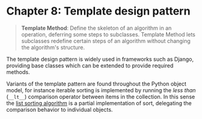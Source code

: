# Chapter 8: Template design pattern

> **Template Method**: Define the skeleton of an algorithm in an operation, deferring some steps to subclasses. Template Method lets subclasses redefine certain steps of an algorithm without changing the algorithm's structure.

The template design pattern is widely used in frameworks such as Django, providing base classes which can be extended to provide required methods.

Variants of the template pattern are found throughout the Python object model, for instance iterable sorting is implemented by running the *less than* (`__lt__`) comparison operator between items in the collection. In this sense the [list sorting algorithm](https://docs.python.org/3/howto/sorting.html#odd-and-ends) is a partial implementation of sort, delegating the comparison behavior to individual objects.
